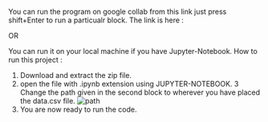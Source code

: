 You can run the program on google collab from this link just press shift+Enter to run a particualr block.
The link is here :  

OR 

You can run it on your local machine if you have Jupyter-Notebook.
How to run this project : 
1. Download and extract the zip file.
2. open the file with .ipynb extension using JUPYTER-NOTEBOOK.
3  Change the path given in the second block to wherever you have placed the data.csv file.
![path](https://user-images.githubusercontent.com/43096636/88167127-f856ea00-cc35-11ea-8379-a880547e1f21.png)
4. You are now ready to run the code.
